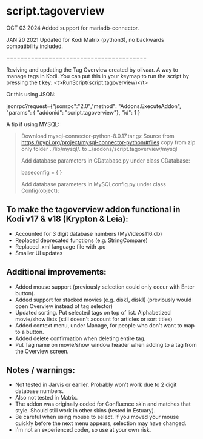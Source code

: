# script.tagoverview
OCT 03 2024
Added support for mariadb-connector.

JAN 20 2021
Updated for Kodi Matrix (python3), no backwards compatibility included.

========================================

Reviving and updating the Tag Overview created by olivaar.   A way to manage tags in Kodi.  You can put this in your keymap to run the script by pressing the t key: &lt;t&gt;RunScript(script.tagoverview)&lt;/t&gt;

Or this using JSON:

jsonrpc?request={"jsonrpc":"2.0","method": "Addons.ExecuteAddon", "params": { "addonid": "script.tagoverview"}, "id": 1 }

A tip if using MYSQL:
>
>Download mysql-connector-python-8.0.17.tar.gz Source from 
>https://pypi.org/project/mysql-connector-python/#files
>copy from zip only folder ../lib/mysql/*.* to ../addons/script.tagoverview/mysql
>
>Add database parameters in CDatabase.py
>under
>class CDatabase:
>
>    baseconfig = {
>    }
>
>Add database parameters in MySQLconfig.py
>under
>class Config(object):

## To make the tagoverview addon functional in Kodi v17 & v18 (Krypton & Leia):

* Accounted for 3 digit database numbers (MyVideos116.db)
* Replaced deprecated functions (e.g. StringCompare)
* Replaced .xml language file with .po
* Smaller UI updates

## Additional improvements:
* Added mouse support (previously selection could only occur with Enter button).  
* Added support for stacked movies (e.g. disk1, disk1) (previously would open Overview instead of tag selector) 
* Updated sorting.  Put selected tags on top of list.  Alphabetized movie/show lists (still doesn't account for articles or sort titles)
* Added context menu, under Manage, for people who don't want to map to a button.  
* Added delete confirmation when deleting entire tag.
* Put Tag name on movie/show window header when adding to a tag from the Overview screen.

## Notes / warnings:
* Not tested in Jarvis or earlier.  Probably won't work due to 2 digit database numbers.
* Also not tested in Matrix.
* The addon was originally coded for Confluence skin and matches that style.  Should still work in other skins (tested in Estuary).
* Be careful when using mouse to select.  If you moved your mouse quickly before the next menu appears, selection may have changed.
* I'm not an experienced coder, so use at your own risk.
